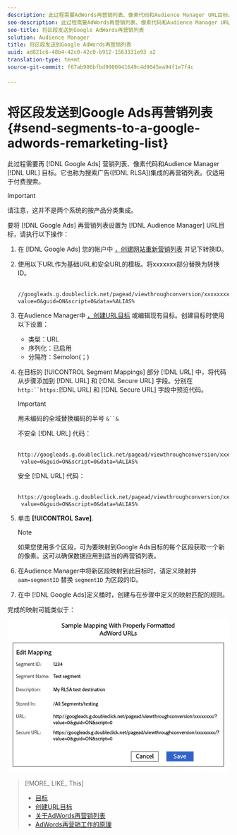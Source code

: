 ```yaml
---
description: 此过程需要AdWords再营销列表、像素代码和Audience Manager URL目标。它也称为搜索广告(RLA)集成的再营销列表。仅适用于付费搜索。
seo-description: 此过程需要AdWords再营销列表、像素代码和Audience Manager URL目标。它也称为搜索广告(RLA)集成的再营销列表。仅适用于付费搜索。
seo-title: 将区段发送到Google AdWords再营销列表
solution: Audience Manager
title: 将区段发送到Google AdWords再营销列表
uuid: ad821c6-48b4-42c0-42c0-b912-1563331e93 a2
translation-type: tm+mt
source-git-commit: f67ab906bfbd9900941649c4d9045ea94f1e7f4c

---
```



# 将区段发送到Google Ads再营销列表 {#send-segments-to-a-google-adwords-remarketing-list}

此过程需要再 [!DNL Google Ads] 营销列表、像素代码和Audience Manager [!DNL URL] 目标。它也称为搜索广告([!DNL RLSA])集成的再营销列表。仅适用于付费搜索。

>[!IMPORTANT]
>请注意，这并不是两个系统的按产品分类集成。

要将 [!DNL Google Ads] 再营销列表设置为 [!DNL Audience Manager] URL目标，请执行以下操作：

1. 在 [!DNL Google Ads] 您的帐户中 [，创建网站重新营销列表](https://support.google.com/adwords/answer/2454064?hl=en) 并记下转换ID。
1. 使用以下URL作为基础URL和安全URL的模板。将xxxxxxx部分替换为转换ID。

   ```
    //googleads.g.doubleclick.net/pagead/viewthroughconversion/xxxxxxxx/?value=0&guid=ON&script=0&data=%ALIAS%
   ```

1. 在Audience Manager中 [，创建URL目标](../../features/destinations/create-url-destination.md) 或编辑现有目标。创建目标时使用以下设置：
   * 类型：URL
   * 序列化：已启用
   * 分隔符：Semolon(；)

1. 在目标的 [!UICONTROL Segment Mappings] 部分 [!DNL URL] 中，将代码从步骤添加到 [!DNL URL] 和 [!DNL Secure URL] 字段。分别在 `http:``https:`[!DNL URL] 和 [!DNL Secure URL] 字段中预览代码。

   >[!IMPORTANT]
   >
   >用未编码的全域替换编码的半号 `&``&`

   不安全 [!DNL URL] 代码：

   ```
    http://googleads.g.doubleclick.net/pagead/viewthroughconversion/xxxxxxxx/?
    value=0&guid=ON&script=0&data=%ALIAS%
   ```

   安全 [!DNL URL] 代码：

   ```
    https://googleads.g.doubleclick.net/pagead/viewthroughconversion/xxxxxxxx/?
    value=0&guid=ON&script=0&data=%ALIAS%
   ```

1. 单击 **[!UICONTROL Save]**.

   >[!NOTE]
   >
   >如果您使用多个区段，可为要映射到Google Ads目标的每个区段获取一个新的像素。这可以确保数据应用到适当的再营销列表。

1. 在Audience Manager中将新区段映射到此目标时，请定义映射并 `aam=segmentID` 替换 `segmentID` 为区段的ID。
1. 在中 [!DNL Google Ads]定义桶时，创建与在步骤中定义的映射匹配的规则。

完成的映射可能类似于：

![](../assets/rlsa_mapping.png)

>[!MORE_ LIKE_ This]
>
>* [目标](../../features/destinations/destinations.md)
>* [创建URL目标](../../features/destinations/create-url-destination.md)
>* [关于AdWords再营销列表](https://support.google.com/adwords/answer/2472738)
>* [AdWords再营销工作的原理](https://support.google.com/adwords/answer/2454000)

